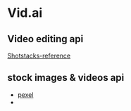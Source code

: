 # Vid.ai

## Video editing api
[Shotstacks-reference](https://github.com/shotstack/shotstack-sdk-python)

## stock images & videos api
- [pexel](https://www.pexels.com/api/documentation/)
- 